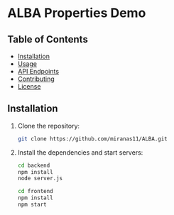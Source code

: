 # ALBA Properties Demo

## Table of Contents

-   [Installation](#installation)
-   [Usage](#usage)
-   [API Endpoints](#api-endpoints)
-   [Contributing](#contributing)
-   [License](#license)

## Installation

1. Clone the repository:

    ```bash
    git clone https://github.com/miranas11/ALBA.git
    ```

2. Install the dependencies and start servers:
    ```bash
    cd backend
    npm install
    node server.js
    ```
    ```bash
    cd frontend
    npm install
    npm start
    ```
